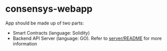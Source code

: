 # consensys-webapp

App should be made up of two parts:

* Smart Contracts (language: Solidity)
* Backend API Server (language: GO).  Refer to [server/README](server/README.MD) for more information
